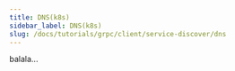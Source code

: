 ```yaml
---
title: DNS(k8s)
sidebar_label: DNS(k8s)
slug: /docs/tutorials/grpc/client/service-discover/dns
---
```

balala...